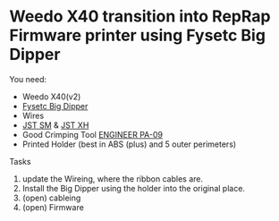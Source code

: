 # Weedo X40 transition into RepRap Firmware printer using Fysetc Big Dipper

You need:
* Weedo X40(v2)
* [Fysetc Big Dipper](https://github.com/FYSETC/FYSETC-BIG_DIPPER)
* Wires
* [JST SM](https://amzn.to/3GhMfW4) & [JST XH](https://amzn.to/3omI1pY)
* Good Crimping Tool [ENGINEER PA-09](https://amzn.to/3os2x8O)
* Printed Holder (best in ABS (plus) and 5 outer perimeters)

Tasks
1. update the Wireing, where the ribbon cables are. 
2. Install the Big Dipper using the holder into the original place.
3. (open) cableing
4. (open) Firmware
